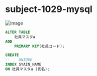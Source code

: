 # subject-1029-mysql

![image](https://user-images.githubusercontent.com/1501327/139366894-d6ec931e-98ff-44a8-b334-e9712a2be287.png)
```sql
ALTER TABLE
    社員マスタa
ADD
    PRIMARY KEY(社員コード);

CREATE 
--    UNIQUE
INDEX SYAIN_NAME
ON 社員マスタa (氏名);
```
